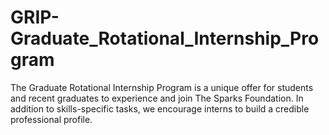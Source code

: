 # GRIP-Graduate_Rotational_Internship_Program
The Graduate Rotational Internship Program is a unique offer for students and recent graduates to experience and join The Sparks Foundation. In addition to skills-specific tasks, we encourage interns to build a credible professional profile.
